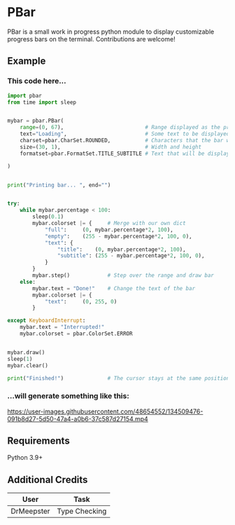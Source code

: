 # PBar
PBar is a small work in progress python module to display customizable progress bars on the terminal. Contributions are welcome!

## Example
### This code here...

```py
import pbar
from time import sleep


mybar = pbar.PBar(
	range=(0, 67),							# Range displayed as the progress
	text="Loading",							# Some text to be displayed
	charset=pbar.CharSet.ROUNDED,			# Characters that the bar will use
	size=(30, 1),							# Width and height
	formatset=pbar.FormatSet.TITLE_SUBTITLE	# Text that will be displayed on the different places

)


print("Printing bar... ", end="")


try:
	while mybar.percentage < 100:
		sleep(0.1)
		mybar.colorset |= {		# Merge with our own dict
			"full":		(0, mybar.percentage*2, 100),
			"empty":	(255 - mybar.percentage*2, 100, 0),
			"text":	{
				"title":	(0, mybar.percentage*2, 100),
				"subtitle":	(255 - mybar.percentage*2, 100, 0),
			}
		}
		mybar.step()			# Step over the range and draw bar
	else:
		mybar.text = "Done!"	# Change the text of the bar
		mybar.colorset |= {
			"text":		(0, 255, 0)
		}

except KeyboardInterrupt:
	mybar.text = "Interrupted!"
	mybar.colorset = pbar.ColorSet.ERROR


mybar.draw()
sleep(1)
mybar.clear()

print("Finished!")				# The cursor stays at the same position
```

### ...will generate something like this:

https://user-images.githubusercontent.com/48654552/134509476-091b8d27-5d50-47a4-a0b6-37c587d27154.mp4


## Requirements
Python 3.9+


## Additional Credits
| User       | Task          |
|------------|---------------|
| DrMeepster | Type Checking |
